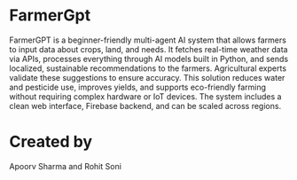 # FarmerGpt
FarmerGPT is a beginner-friendly multi-agent AI system that allows farmers to input data about crops, land, and needs. It fetches real-time weather data via APIs, processes everything through AI models built in Python, and sends localized, sustainable recommendations to the farmers. Agricultural experts validate these suggestions to ensure accuracy. This solution reduces water and pesticide use, improves yields, and supports eco-friendly farming without requiring complex hardware or IoT devices. The system includes a clean web interface, Firebase backend, and can be scaled across regions.
# Created by
Apoorv Sharma and Rohit Soni

